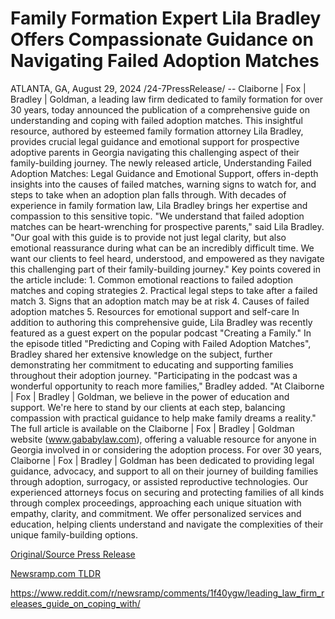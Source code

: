 # Family Formation Expert Lila Bradley Offers Compassionate Guidance on Navigating Failed Adoption Matches

ATLANTA, GA, August 29, 2024 /24-7PressRelease/ -- Claiborne | Fox | Bradley | Goldman, a leading law firm dedicated to family formation for over 30 years, today announced the publication of a comprehensive guide on understanding and coping with failed adoption matches. This insightful resource, authored by esteemed family formation attorney Lila Bradley, provides crucial legal guidance and emotional support for prospective adoptive parents in Georgia navigating this challenging aspect of their family-building journey.  The newly released article, Understanding Failed Adoption Matches: Legal Guidance and Emotional Support, offers in-depth insights into the causes of failed matches, warning signs to watch for, and steps to take when an adoption plan falls through. With decades of experience in family formation law, Lila Bradley brings her expertise and compassion to this sensitive topic.  "We understand that failed adoption matches can be heart-wrenching for prospective parents," said Lila Bradley. "Our goal with this guide is to provide not just legal clarity, but also emotional reassurance during what can be an incredibly difficult time. We want our clients to feel heard, understood, and empowered as they navigate this challenging part of their family-building journey."  Key points covered in the article include: 1. Common emotional reactions to failed adoption matches and coping strategies 2. Practical legal steps to take after a failed match 3. Signs that an adoption match may be at risk 4. Causes of failed adoption matches 5. Resources for emotional support and self-care  In addition to authoring this comprehensive guide, Lila Bradley was recently featured as a guest expert on the popular podcast "Creating a Family." In the episode titled "Predicting and Coping with Failed Adoption Matches", Bradley shared her extensive knowledge on the subject, further demonstrating her commitment to educating and supporting families throughout their adoption journey.  "Participating in the podcast was a wonderful opportunity to reach more families," Bradley added. "At Claiborne | Fox | Bradley | Goldman, we believe in the power of education and support. We're here to stand by our clients at each step, balancing compassion with practical guidance to help make family dreams a reality."  The full article is available on the Claiborne | Fox | Bradley | Goldman website (www.gababylaw.com), offering a valuable resource for anyone in Georgia involved in or considering the adoption process.  For over 30 years, Claiborne | Fox | Bradley | Goldman has been dedicated to providing legal guidance, advocacy, and support to all on their journey of building families through adoption, surrogacy, or assisted reproductive technologies. Our experienced attorneys focus on securing and protecting families of all kinds through complex proceedings, approaching each unique situation with empathy, clarity, and commitment. We offer personalized services and education, helping clients understand and navigate the complexities of their unique family-building options. 

[Original/Source Press Release](https://www.24-7pressrelease.com/press-release/513892/family-formation-expert-lila-bradley-offers-compassionate-guidance-on-navigating-failed-adoption-matches)
                    

[Newsramp.com TLDR](None) 

https://www.reddit.com/r/newsramp/comments/1f40ygw/leading_law_firm_releases_guide_on_coping_with/